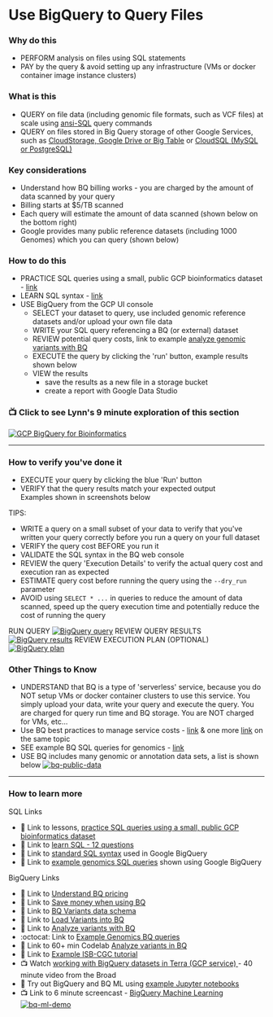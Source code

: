 # Use BigQuery to Query Files

### Why do this
 - PERFORM analysis on files using SQL statements
 - PAY by the query & avoid setting up any infrastructure (VMs or docker container image instance clusters)

### What is this
 - QUERY on file data (including genomic file formats, such as VCF files) at scale using [ansi-SQL](https://en.wikipedia.org/wiki/SQL) query commands
 - QUERY on files stored in Big Query storage of other Google Services, such as [CloudStorage, Google Drive or Big Table](https://cloud.google.com/bigquery/external-data-sources) or [CloudSQL (MySQL or PostgreSQL)](https://cloud.google.com/bigquery/docs/cloud-sql-federated-queries)

### Key considerations
 - Understand how BQ billing works - you are charged by the amount of data scanned by your query
 - Billing starts at $5/TB scanned
 - Each query will estimate the amount of data scanned (shown below on the bottom right)
 - Google provides many public reference datasets (including 1000 Genomes) which you can query (shown below)

### How to do this
 - PRACTICE SQL queries using a small, public GCP bioinformatics dataset - [link](https://github.com/lynnlangit/gcp-for-bioinformatics/blob/master/1_Files_%26_Data/SQL-queries/SQLQuestions.md)
 - LEARN SQL syntax - [link](https://www.w3schools.com/sql/sql_intro.asp)
 - USE BigQuery from the GCP UI console
    - SELECT your dataset to query, use included genomic reference datasets and/or upload your own file data
    - WRITE your SQL query referencing a BQ (or external) dataset 
    - REVIEW potential query costs, link to example [analyze genomic variants with BQ](https://cloud.google.com/genomics/docs/tutorials/analyze-variants-advanced)
    - EXECUTE the query by clicking the 'run' button, example results shown below
    - VIEW the results 
      - save the results as a new file in a storage bucket
      - create a report with Google Data Studio

 ### 📺 Click to see Lynn's 9 minute exploration of this section  
[![GCP BigQuery for Bioinformatics](http://img.youtube.com/vi/bWI8JPR9h0E/0.jpg)](http://www.youtube.com/watch?v=bWI8JPR9h0E "GCP BigQuery for Bioinformatics")

-----
### How to verify you've done it
 - EXECUTE your query by clicking the blue 'Run' button 
 - VERIFY that the query results match your expected output  
 Examples shown in screenshots below

 TIPS:
 - WRITE a query on a small subset of your data to verify that you've written your query correctly before you run a query on your full dataset
 - VERIFY the query cost BEFORE you run it 
 - VALIDATE the SQL syntax in the BQ web console
  - REVIEW the query 'Execution Details' to verify the actual query cost and execution ran as expected
  - ESTIMATE query cost before running the query using the `--dry_run` parameter 
 - AVOID using `SELECT * ...` in queries to reduce the amount of data scanned, speed up the query execution time and potentially reduce the cost of running the query

 
 RUN QUERY
 [![BigQuery query](/images/query.png)]()
 REVIEW QUERY RESULTS
 [![BigQuery results](/images/results.png)]()
 REVIEW EXECUTION PLAN (OPTIONAL)
  [![BigQuery plan](/images/plan.png)]()

### Other Things to Know
 
 - UNDERSTAND that BQ is a type of 'serverless' service, because you do NOT setup VMs or docker container clusters to use this service.  You simply upload your data, write your query and execute the query.  You are charged for query run time and BQ storage.  You are NOT charged for VMs, etc...
 - Use BQ best practices to manage service costs - [link](https://cloud.google.com/blog/products/data-analytics/cost-optimization-best-practices-for-bigquery) & one more [link](https://cloud.google.com/bigquery/docs/best-practices-costs) on the same topic
 - SEE example BQ SQL queries for genomics - [link](https://github.com/verilylifesciences/variant-qc/tree/master/sql)
 - USE BQ includes many genomic or annotation data sets, a list is shown below
 [![bq-public-data](/images/bq-public-data.png)]()

 -------


### How to learn more
SQL Links
 - 📘 Link to lessons, [practice SQL queries using a small, public GCP bioinformatics dataset](https://github.com/lynnlangit/gcp-for-bioinformatics/blob/master/1_Files_%26_Data/SQL-queries/SQLQuestions.md)
 - 📘 Link to [learn SQL - 12 questions](https://en.wikibooks.org/wiki/Data_Management_in_Bioinformatics/SQL_Exercises)
 - 📘 Link to [standard SQL syntax](https://cloud.google.com/bigquery/docs/reference/standard-sql/query-syntax) used in Google BigQuery  
  - 📘 Link to [example genomics SQL queries](https://codelabs.developers.google.com/codelabs/genomics-vcfbq/#4) shown using Google BigQuery  
 
BigQuery Links
 - 📘 Link to [Understand BQ pricing](https://cloud.google.com/bigquery/pricing)
 - 📘 Link to [Save money when using BQ](https://www.linkedin.com/pulse/5-ways-save-money-google-bigquery-rob-larter/)
 - 📘 Link to [BQ Variants data schema](https://cloud.google.com/genomics/docs/how-tos/bigquery-variants-schema)
 - 📘 Link to [Load Variants into BQ](https://cloud.google.com/genomics/docs/how-tos/load-variants#transform-pipeline)
 - 📘 Link to [Analyze variants with BQ](https://cloud.google.com/genomics/docs/tutorials/analyze-variants-advanced)
 - :octocat: Link to [Example Genomics BQ queries](https://github.com/googlegenomics/bigquery-examples/tree/master/1000genomes)
 - 📘 Link to 60+ min Codelab [Analyze variants in BQ](https://codelabs.developers.google.com/codelabs/genomics-vcfbq/#0)
 - 📘 Link to [Example ISB-CGC tutorial](https://isb-cancer-genomics-cloud.readthedocs.io/en/latest/sections/progapi/bigqueryGUI/WalkthroughOfGoogleBigQuery.html)
 - 📺 Watch [working with BigQuery datasets in Terra (GCP service) ](https://www.youtube.com/watch?v=jOmCCo3EJr0) - 40 minute video from the Broad
 - 📙 Try out BigQuery and BQ ML using [example Jupyter notebooks](https://github.com/lynnlangit/gcp-for-bioinformatics/tree/master/3_Machine_Learning/Jupyter_Notebook_Examples)
 - 📺 Link to 6 minute screencast - [BigQuery Machine Learning](https://www.linkedin.com/learning/google-cloud-platform-for-machine-learning-essential-training/predict-via-bigquery-ml)
[![bq-ml-demo](/images/bq-ml-demo.png)](https://www.linkedin.com/learning/google-cloud-platform-for-machine-learning-essential-training/predict-via-bigquery-ml) 
